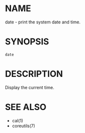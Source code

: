 # NAME
date - print the system date and time.

# SYNOPSIS

    date

# DESCRIPTION
Display the current time.

# SEE ALSO
- cal(1)
- coreutils(7)

